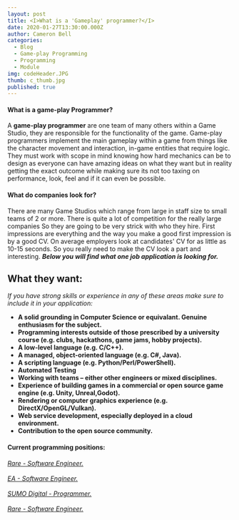```yaml
---
layout: post
title: <I>What is a 'Gameplay' programmer?</I>
date: 2020-01-27T13:30:00.000Z
author: Cameron Bell
categories:
  - Blog
  - Game-play Programming
  - Programming
  - Module
img: codeHeader.JPG
thumb: c_thumb.jpg
published: true
---
```

#### What is a game-play Programmer?
A <b>game-play programmer</b> are one team of many others within a Game Studio, they are responsible for the functionality of the game.
Game-play programmers implement the main gameplay within a game from things like the character movement and interaction, in-game entities that require logic.
They must work with scope in mind knowing how hard mechanics can be to design as everyone can have amazing ideas on what they want but in reality getting the
exact outcome while making sure its not too taxing on performance, look, feel and if it can even be possible. 


#### What do companies look for?
 There are many Game Studios which range from large in staff size to small teams of 2 or more. There is quite a lot of competition for the really large companies
 So they are going to be very strick with who they hire. First impressions are everything and the way you make a good first impression is by a good CV. On average employers look at candidates' CV for as little as 10-15 seconds.
 So you really need to make the CV look a part and interesting. <b><i>Below you will find what one job application is looking for.</i></b>
 
 <p><h2>What they want:</h2></p>
 <p><i>If you have strong skills or experience in any of these areas make sure to include it in your application:</i></p>
 <ul><b>
	<li>A solid grounding in Computer Science or equivalant. Genuine enthusiasm for the subject.</li>
	<li>Programming interests outside of those prescribed by a university course (e.g. clubs, hackathons, game jams, hobby projects).</li>
	<li>A low-level language (e.g. C/C++).</li>
	<li>A managed, object-oriented language (e.g. C#, Java).</li>
	<li>A scripting language (e.g. Python/Perl/PowerShell).</li>
	<li>Automated Testing</li>
	<li>Working with teams – either other engineers or mixed disciplines.</li>
	<li>Experience of building games in a commercial or open source game engine (e.g. Unity, Unreal,Godot).</li>
	<li>Rendering or computer graphics experience (e.g. DirectX/OpenGL/Vulkan).</li>
	<li>Web service development, especially deployed in a cloud environment.</li>
	<li>Contribution to the open source community.</li>
 </b></ul>



#### Current programming positions:
<p><a href="https://careers.microsoft.com/us/en/job/733799/Internship-Opportunities-Software-Engineer"><i>Rare - Software Engineer.</i></a><br>
<br><a href="https://ea.gr8people.com/index.gp?opportunityID=158975&method=cappportal.showJob&utm_campaign=google_jobs_apply&utm_source=google_jobs_apply&utm_medium=organic"><i>EA - Software Engineer.</i></a><br>
<br><a href="https://jobs.lever.co/sumo-digital/8c369c43-e576-4bcd-84a1-d98d4184cef3"><i>SUMO Digital - Programmer.</i></a><br>
<br><a href="https://careers.microsoft.com/us/en/job/733799/Internship-Opportunities-Software-Engineer"><i>Rare - Software Engineer.</i></a></p>



